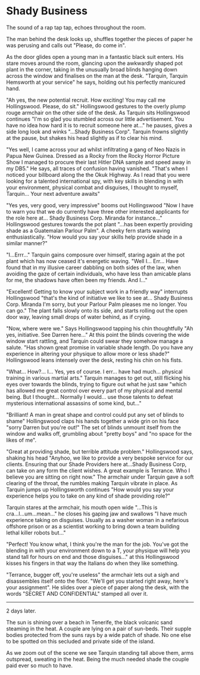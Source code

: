 # Shady Business

The sound of a rap tap tap, echoes throughout the room.

The man behind the desk looks up, shuffles together the pieces of paper he was perusing and calls out "Please, do come in".

As the door glides open a young man in a fantastic black suit enters. His stare moves around the room, glancing upon the awkwardly shaped pot plant in the corner, taking in the unusually broad blinds hanging down across the window and finalises on the man at the desk. "Tarquin, Tarquin Hemsworth at your service" he says, holding out his perfectly manicured hand.

"Ah yes, the new potential recruit. How exciting! You may call me Hollingswood. Please, do sit." Hollingswood gestures to the overly plump rouge armchair on the other side of the desk. As Tarquin sits Hollingswood continues "I'm so glad you stumbled across our little advertisement. You have no idea how hard it is to recruit someone here at..." he pauses, gives a side long look and winks "...Shady Business Corp". Tarquin frowns slightly at the pause, but shakes his head slightly as if to clear his mind.

"Yes well, I came across your ad whilst infiltrating a gang of Neo Nazis in Papua New Guinea. Dressed as a Rocky from the Rocky Horror Picture Show I managed to procure their last Hitler DNA sample and speed away in my DB5." He says, all traces of confusion having vanished. "That's when I noticed your billboard along the the Okuk Highway. As I read that you were looking for a talented international spy, with key skills in blending in with your environment, physical combat and disguises, I thought to myself, Tarquin... Your next adventure awaits"

"Yes yes, very good, very impressive" booms out Hollingswood "Now I have to warn you that we do currently have three other interested applicants for the role here at... Shady Business Corp. Miranda for instance..." Hollingswood gestures towards the pot plant "...has been expertly providing shade as a Guatemalan Parlour Palm". A cheeky fern starts waving enthusiastically. "How would you say your skills help provide shade in a similar manner?"

"I...Errr..." Tarquin gains composure over himself, staring again at the pot plant which has now ceased it's energetic waving. "Well I... Err... Have found that in my illusive career dabbling on both sides of the law, when avoiding the gaze of certain individuals, who have less than amicable plans for me, the shadows have often been my friends. And I..."

"Excellent! Getting to know your subject work in a friendly way" interrupts Hollingswood "that's the kind of initiative we like to see at... Shady Business Corp. Miranda I'm sorry, but your Parlour Palm pleases me no longer. You can go." The plant falls slowly onto its side, and starts rolling out the open door way, leaving small drops of water behind, as if crying.

"Now, where were we." Says Hollingswood tapping his chin thoughtfully "Ah yes, initiative. See Darren here..." At this point the blinds covering the wide window start rattling, and Tarquin could swear they somehow manage a salute. "Has shown great promise in variable shade length. Do you have any experience in altering your physique to allow more or less shade?" Hollingswood leans intensely over the desk, resting his chin on his fists.

"What... How?... I... Yes, yes of course. I err... have had much... physical training in various martial arts." Tarquin manages to get out, still flicking his eyes over towards the blinds, trying to figure out what he just saw "which has allowed me great control over every part of my physical and mental being. But I thought... Normally I would... use those talents to defeat mysterious international assassins of some kind, but..."

"Brilliant! A man in great shape and control could put any set of blinds to shame" Hollingswood claps his hands together a wide grin on his face "sorry Darren but you're out!" The set of blinds unmount itself from the window and walks off, grumbling about "pretty boys" and "no space for the likes of me".

"Great at providing shade, but terrible attitude problem." Hollingswood says, shaking his head "Anyhoo, we like to provide a very bespoke service for our clients. Ensuring that our Shade Providers here at...Shady Business Corp, can take on any form the client wishes. A great example is Terrance. Who I believe you are sitting on right now." The armchair under Tarquin gave a soft clearing of the throat, the rumbles making Tarquin vibrate in place. As Tarquin jumps up Hollingsworth continues "How would you say your experience helps you to take on any kind of shade providing role?"

Tarquin stares at the armchair, his mouth open wide "...This is cra...I...um...mean..." he closes his gaping jaw and swallows "I have much experience taking on disguises. Usually as a washer woman in a nefarious offshore prison or as a scientist working to bring down a team building lethal killer robots but..."

"Perfect! You know what, I think you're the man for the job. You've got the blending in with your environment down to a T, your physique will help you stand tall for hours on end and those disguises..." at this Hollingswood kisses his fingers in that way the Italians do when they like something.

"Terrance, bugger off, you're useless" the armchair lets out a sigh and disassembles itself onto the floor. "We'll get you started right away, here's your assignment". He slides over a piece of paper along the desk, with the words "SECRET AND CONFIDENTIAL" stamped all over it.

---

2 days later.

The sun is shining over a beach in Tenerife, the black volcanic sand steaming in the heat. A couple are lying on a pair of sun-beds. Their supple bodies protected from the suns rays by a wide patch of shade. No one else to be spotted on this secluded and private side of the island.

As we zoom out of the scene we see Tarquin standing tall above them, arms outspread, sweating in the heat. Being the much needed shade the couple paid ever so much to have.
